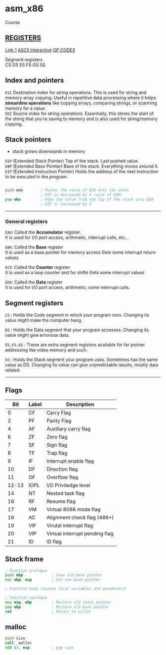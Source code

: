 # asm_x86
Course


## [REGISTERS](https://www.eecg.utoronto.ca/~amza/www.mindsec.com/files/x86regs.html)

[Link 1](https://www.cs.oberlin.edu/~bob/cs331/Class%20Notes/March/March%2014/x86-64%20Assembler.pdf)
[ASCII Interactive](https://typst.app/tools/ascii-table/)
[OP CODES](https://sparksandflames.com/files/x86InstructionChart.html)

Segment registers <br>
CS DS ES FS GS SS

## Index and pointers <br>
`ESI` Destination index for string operations. This is used for string and memory array copying. Useful in repetitive data processing where it helps **streamline operations** like copying arrays, comparing strings, or scanning memory for a value.<br>
`EDI` Source index for string operations. Essentially, this stores the start of the string that you’re saving to memory and is also used for string/memory copying.  <br>

## Stack pointers <br>
- stack grows downwards in memory <br>


`ESP` (Extended Stack Pointer) Top of the stack. Last pushed value.  <br>
`EBP`  (Extended Base Pointer) Base of the stack. Everything moves around it.   <br> 
`EIP` (Extended Instruction Pointer) Holds the address of the next instruction to be executed in the program.
```asm

push eax        ; Pushes the value of EAX onto the stack
                ; ESP is decreased by 4 (size of EAX)
pop ebx         ; Pops the value from the top of the stack into EBX
                ; ESP is increased by 4
```

---

### General registers
`EAX`: Called the **Accumulator** register. <br> 
               It is used for I/O port access, arithmetic, interrupt calls,
               etc...

`EBX`: Called the **Base** register <br>
               It is used as a base pointer for memory access
               Gets some interrupt return values

`ECX`: Called the **Counter** register <br>
               It is used as a loop counter and for shifts
               Gets some interrupt values

`EDX`: Called the **Data** register <br>
               It is used for I/O port access, arithmetic, some interrupt 
               calls.


## Segment registers

`CS`         : Holds the Code segment in which your program runs.
             Changing its value might make the computer hang. <br>

`DS`         : Holds the Data segment that your program accesses.
             Changing its value might give erronous data. <br>

`ES,FS,GS`   : These are extra segment registers available for
             far pointer addressing like video memory and such. <br>

`SS`         : Holds the Stack segment your program uses.
             Sometimes has the same value as DS.
             Changing its value can give unpredictable results,
             mostly data related. <br>

---
## Flags
|Bit|Label|Description|
|--|--|--|
| 0 | CF | Carry Flag |
| 2 | PF | Parity Flag |
|4  |    AF |     Auxiliary carry flag|
|6  |   ZF     | Zero flag|
|7  |    SF   |   Sign flag|
|8  |    TF   |   Trap flag|
|9  |    IF   |   Interrupt enable flag|
|10  |   DF   |   Direction flag|
|11   |  OF   |   Overflow flag|
|12-13 | IOPL |   I/O Priviledge level|
|14   |  NT   |   Nested task flag|
|16   |  RF   |   Resume flag|
|17   |  VM   |   Virtual 8086 mode flag|
|18   |  AC   |   Alignment check flag (486+)|
|19   |  VIF  |   Virutal interrupt flag|
|20   |  VIP  |   Virtual interrupt pending flag|
|21   |  ID   |   ID flag|


## Stack frame
```asm
; Function prologue
push ebp             ; Save old base pointer
mov ebp, esp         ; Set new base pointer

; Function body (access local variables and parameters)

; Function epilogue
mov esp, ebp         ; Restore old stack pointer
pop ebp              ; Restore old base pointer
ret                  ; Return to caller

```

## malloc 

```asm
push size
call _malloc
add $4, esp          ; pop size
```
<br><br><br><br><br><br><br>















